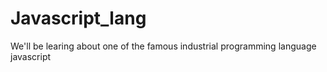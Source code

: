 # Javascript_lang
We'll be learing about one of the famous industrial programming language javascript
